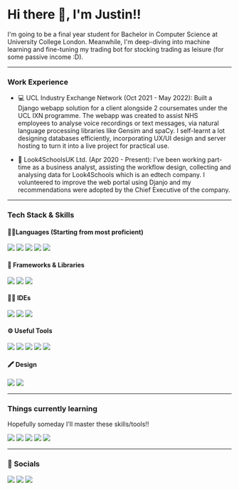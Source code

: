 # Hi there 👋, I'm Justin!!
I'm going to be a final year student for Bachelor in Computer Science at University College London. Meanwhile, I'm deep-diving into machine learning and fine-tuning my trading bot for stocking trading as leisure (for some passive income :D).

---
### Work Experience
- 💻 UCL Industry Exchange Network (Oct 2021 - May 2022): Built a Django webapp solution for a client alongside 2 coursemates under the UCL IXN programme. The webapp was created to assist NHS employees to analyse voice recordings or text messages, via natural language processing libraries like Gensim and spaCy. I self-learnt a lot designing databases efficiently, incorporating UX/UI design and server hosting to turn it into a live project for practical use.

- 🏫 Look4SchoolsUK Ltd. (Apr 2020 - Present): I've been working part-time as a business analyst, assisting the workflow design, collecting and analysing data for Look4Schools which is an edtech company. I volunteered to improve the web portal using Djanjo and my recommendations were adopted by the Chief Executive of the company.

---
### Tech Stack & Skills

#### 👩‍💻Languages (Starting from most proficient)
<img src="https://img.shields.io/badge/Python-FFD43B?style=for-the-badge&logo=python&logoColor=blue"> <img src="https://img.shields.io/badge/HTML5-E34F26?style=for-the-badge&logo=html5&logoColor=white" /> <img src="https://img.shields.io/badge/CSS3-1572B6?style=for-the-badge&logo=css3&logoColor=white"> <img src="https://img.shields.io/badge/JavaScript-323330?style=for-the-badge&logo=javascript&logoColor=F7DF1E"> <img src="https://img.shields.io/badge/Java-ED8B00?style=for-the-badge&logo=java&logoColor=white">

#### 🚀 Frameworks & Libraries
<img src="https://img.shields.io/badge/Django-092E20?style=for-the-badge&logo=django&logoColor=green" /> <img src="https://img.shields.io/badge/React-20232A?style=for-the-badge&logo=react&logoColor=61DAFB" /> <img src="https://img.shields.io/badge/Chart.js-FF6384?style=for-the-badge&logo=chartdotjs&logoColor=white" />

#### 👩‍💻 IDEs
<img src="https://img.shields.io/badge/Visual_Studio_Code-0078D4?style=for-the-badge&logo=visual%20studio%20code&logoColor=white" /> <img src="https://img.shields.io/badge/PyCharm-000000.svg?&style=for-the-badge&logo=PyCharm&logoColor=white" /> <img src="https://img.shields.io/badge/IntelliJ_IDEA-000000.svg?style=for-the-badge&logo=intellij-idea&logoColor=white" />
 
#### ⚙️ Useful Tools
<img src="https://img.shields.io/badge/Microsoft_Excel-217346?style=for-the-badge&logo=microsoft-excel&logoColor=white" /> <img src="https://img.shields.io/badge/Microsoft_PowerPoint-B7472A?style=for-the-badge&logo=microsoft-powerpoint&logoColor=white" /> <img src="https://img.shields.io/badge/Microsoft_Word-2B579A?style=for-the-badge&logo=microsoft-word&logoColor=white" /> <img src="https://img.shields.io/badge/Obsidian-483699?style=for-the-badge&logo=Obsidian&logoColor=white" /> <img src="https://img.shields.io/badge/Trello-0052CC?style=for-the-badge&logo=trello&logoColor=white" />
 
#### 🖍 Design
<img src="https://img.shields.io/badge/Adobe%20Lightroom-31A8FF?style=for-the-badge&logo=Adobe%20Lightroom&logoColor=white" /> <img src="https://img.shields.io/badge/Adobe%20Photoshop-31A8FF?style=for-the-badge&logo=Adobe%20Photoshop&logoColor=black" />

---
### Things currently learning

Hopefully someday I'll master these skills/tools!!

<img src="https://img.shields.io/badge/TensorFlow-FF6F00?style=for-the-badge&logo=tensorflow&logoColor=white" /> <img src="https://img.shields.io/badge/Bitcoin-000000?style=for-the-badge&logo=bitcoin&logoColor=white" /> <img src="https://img.shields.io/badge/Docker-2CA5E0?style=for-the-badge&logo=docker&logoColor=white" /> <img src="https://img.shields.io/badge/C%2B%2B-00599C?style=for-the-badge&logo=c%2B%2B&logoColor=white" /> <img src="https://img.shields.io/badge/Riot_Games-D32936?style=for-the-badge&logo=riot-games&logoColor=white" />
 
---
### 👨 Socials

[<img src="https://img.shields.io/badge/LinkedIn-0077B5?style=for-the-badge&logo=linkedin&logoColor=white"/>](https://www.linkedin.com/in/justin-koo-29bb831b2/) [<img src="https://img.shields.io/badge/-LeetCode-FFA116?style=for-the-badge&logo=LeetCode&logoColor=black"/>](https://leetcode.com/jhtk0426/) [<img src="https://img.shields.io/badge/Codeforces-445f9d?style=for-the-badge&logo=Codeforces&logoColor=white"/>](https://codeforces.com/profile/jhtk0426)
